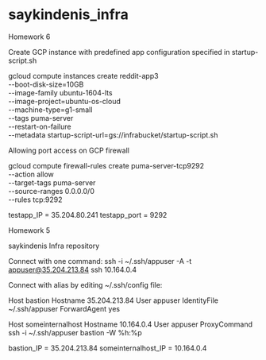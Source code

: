 # saykindenis_infra

Homework 6

Create GCP instance with predefined app configuration specified in startup-script.sh

gcloud compute instances create reddit-app3 \
       --boot-disk-size=10GB \
       --image-family ubuntu-1604-lts \
       --image-project=ubuntu-os-cloud \
       --machine-type=g1-small \
       --tags puma-server \
       --restart-on-failure \
       --metadata startup-script-url=gs://infrabucket/startup-script.sh

Allowing port access on GCP firewall

gcloud compute firewall-rules create puma-server-tcp9292 \
      --action allow \
      --target-tags puma-server \
      --source-ranges 0.0.0.0/0 \
      --rules tcp:9292

testapp_IP = 35.204.80.241
testapp_port = 9292


Homework 5


saykindenis Infra repository

Connect with one command:
ssh -i ~/.ssh/appuser -A -t appuser@35.204.213.84 ssh 10.164.0.4




Connect with alias by editing ~/.ssh/config file:

Host bastion
	Hostname 35.204.213.84
	User appuser
	IdentityFile ~/.ssh/appuser
	ForwardAgent yes

Host someinternalhost
	Hostname 10.164.0.4
	User appuser
	ProxyCommand ssh -i ~/.ssh/appuser bastion -W %h:%p


bastion_IP = 35.204.213.84
someinternalhost_IP = 10.164.0.4
